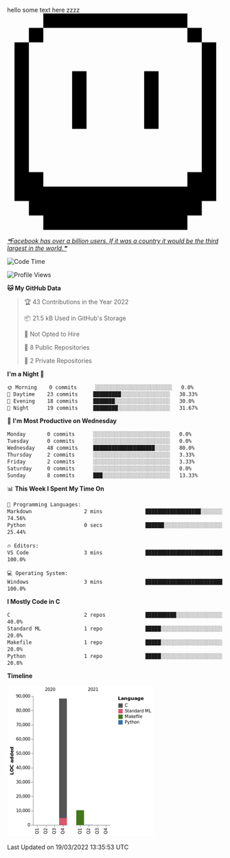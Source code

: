 hello some text here zzzz
<svg role="img" viewBox="0 0 24 24" xmlns="http://www.w3.org/2000/svg"><title>Aseprite</title><path d="M4.006 0v1.6h15.988V0zm15.988 1.6v1.6h1.6V1.6zm1.6 1.6v14.4h-1.6v1.6H4.006v-1.6h-1.6V3.2H.809v17.6h1.599v1.6h1.599V24h15.988v-1.6h1.6v-1.6h1.598V3.2zm-19.187 0h1.599V1.6h-1.6zm4.796 3.2v6.4h1.6V6.4zm7.995 0v6.4h1.599V6.4z"/>
</svg>

<a href='https://github.com/marketplace/actions/quote-readme'>
<!--STARTS_HERE_QUOTE_README-->
<i>❝Facebook has over a billion users. If it was a country it would be the third largest in the world.❞</i>
<!--ENDS_HERE_QUOTE_README-->
</a>

<!--START_SECTION:waka-->
![Code Time](http://img.shields.io/badge/Code%20Time-3%20mins-blue)

![Profile Views](http://img.shields.io/badge/Profile%20Views-481-blue)

**🐱 My GitHub Data** 

> 🏆 43 Contributions in the Year 2022
 > 
> 📦 21.5 kB Used in GitHub's Storage 
 > 
> 🚫 Not Opted to Hire
 > 
> 📜 8 Public Repositories 
 > 
> 🔑 2 Private Repositories  
 > 
**I'm a Night 🦉** 

```text
🌞 Morning    0 commits      ░░░░░░░░░░░░░░░░░░░░░░░░░   0.0% 
🌆 Daytime    23 commits     █████████░░░░░░░░░░░░░░░░   38.33% 
🌃 Evening    18 commits     ███████░░░░░░░░░░░░░░░░░░   30.0% 
🌙 Night      19 commits     ████████░░░░░░░░░░░░░░░░░   31.67%

```
📅 **I'm Most Productive on Wednesday** 

```text
Monday       0 commits      ░░░░░░░░░░░░░░░░░░░░░░░░░   0.0% 
Tuesday      0 commits      ░░░░░░░░░░░░░░░░░░░░░░░░░   0.0% 
Wednesday    48 commits     ████████████████████░░░░░   80.0% 
Thursday     2 commits      ░░░░░░░░░░░░░░░░░░░░░░░░░   3.33% 
Friday       2 commits      ░░░░░░░░░░░░░░░░░░░░░░░░░   3.33% 
Saturday     0 commits      ░░░░░░░░░░░░░░░░░░░░░░░░░   0.0% 
Sunday       8 commits      ███░░░░░░░░░░░░░░░░░░░░░░   13.33%

```


📊 **This Week I Spent My Time On** 

```text
💬 Programming Languages: 
Markdown                 2 mins              ██████████████████░░░░░░░   74.56% 
Python                   0 secs              ██████░░░░░░░░░░░░░░░░░░░   25.44%

🔥 Editors: 
VS Code                  3 mins              █████████████████████████   100.0%

💻 Operating System: 
Windows                  3 mins              █████████████████████████   100.0%

```

**I Mostly Code in C** 

```text
C                        2 repos             ██████████░░░░░░░░░░░░░░░   40.0% 
Standard ML              1 repo              █████░░░░░░░░░░░░░░░░░░░░   20.0% 
Makefile                 1 repo              █████░░░░░░░░░░░░░░░░░░░░   20.0% 
Python                   1 repo              █████░░░░░░░░░░░░░░░░░░░░   20.0%

```


**Timeline**

![Chart not found](https://raw.githubusercontent.com/SHARKKK7/SHARKKK7/main/charts/bar_graph.png) 


 Last Updated on 19/03/2022 13:35:53 UTC
<!--END_SECTION:waka-->
